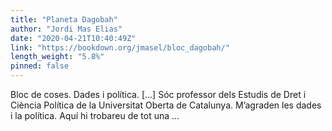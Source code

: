 ```yaml
---
title: "Planeta Dagobah"
author: "Jordi Mas Elias"
date: "2020-04-21T10:40:49Z"
link: "https://bookdown.org/jmasel/bloc_dagobah/"
length_weight: "5.8%"
pinned: false
---
```


Bloc de coses. Dades i política. [...] Sóc professor dels Estudis de Dret i Ciència Política de la Universitat Oberta de Catalunya. M’agraden les dades i la política. Aquí hi trobareu de tot una ...
